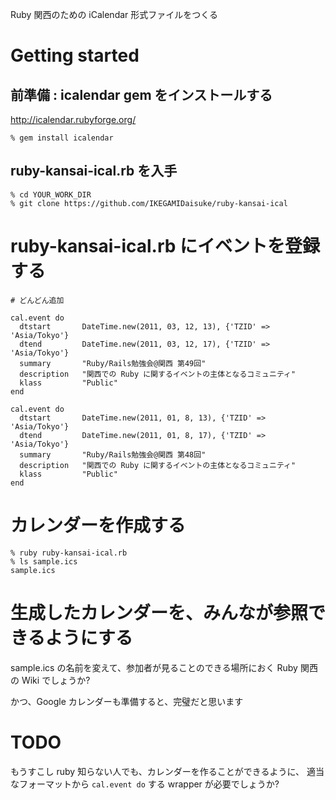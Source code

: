 Ruby 関西のための iCalendar 形式ファイルをつくる

# Getting started

## 前準備 : icalendar gem をインストールする

http://icalendar.rubyforge.org/

    % gem install icalendar

## ruby-kansai-ical.rb を入手

    % cd YOUR_WORK_DIR
    % git clone https://github.com/IKEGAMIDaisuke/ruby-kansai-ical

# ruby-kansai-ical.rb にイベントを登録する

    # どんどん追加

    cal.event do
      dtstart       DateTime.new(2011, 03, 12, 13), {'TZID' => 'Asia/Tokyo'}
      dtend         DateTime.new(2011, 03, 12, 17), {'TZID' => 'Asia/Tokyo'}
      summary       "Ruby/Rails勉強会@関西 第49回"
      description   "関西での Ruby に関するイベントの主体となるコミュニティ"
      klass         "Public"
    end
    
    cal.event do
      dtstart       DateTime.new(2011, 01, 8, 13), {'TZID' => 'Asia/Tokyo'}
      dtend         DateTime.new(2011, 01, 8, 17), {'TZID' => 'Asia/Tokyo'}
      summary       "Ruby/Rails勉強会@関西 第48回"
      description   "関西での Ruby に関するイベントの主体となるコミュニティ"
      klass         "Public"
    end

# カレンダーを作成する

    % ruby ruby-kansai-ical.rb
    % ls sample.ics
    sample.ics

# 生成したカレンダーを、みんなが参照できるようにする

sample.ics の名前を変えて、参加者が見ることのできる場所におく
Ruby 関西の Wiki でしょうか?

かつ、Google カレンダーも準備すると、完璧だと思います

# TODO

もうすこし ruby 知らない人でも、カレンダーを作ることができるように、
適当なフォーマットから `cal.event do` する wrapper が必要でしょうか?


